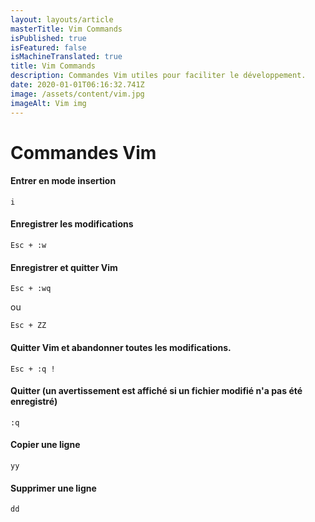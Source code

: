 ```yaml
---
layout: layouts/article
masterTitle: Vim Commands
isPublished: true
isFeatured: false
isMachineTranslated: true
title: Vim Commands
description: Commandes Vim utiles pour faciliter le développement.
date: 2020-01-01T06:16:32.741Z
image: /assets/content/vim.jpg
imageAlt: Vim img
---
```


# Commandes Vim

#### Entrer en mode insertion

```
i
```

#### Enregistrer les modifications

```
Esc + :w
```

#### Enregistrer et quitter Vim

```
Esc + :wq
```

ou

```
Esc + ZZ
```

#### Quitter Vim et abandonner toutes les modifications.

```
Esc + :q !
```

#### Quitter (un avertissement est affiché si un fichier modifié n'a pas été enregistré)

```
:q
```

#### Copier une ligne

```
yy
```

#### Supprimer une ligne

```
dd
```
